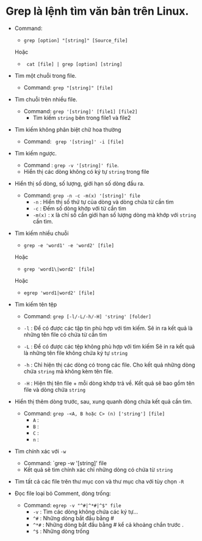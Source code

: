 # Grep là lệnh tìm văn bản trên Linux.

* Command: 
    * `grep [option] "[string]" [Source_file] `
    
    Hoặc

    * ` cat [file] | grep [option] [string]`

* Tìm một chuỗi trong file.
    * Command: `grep "[string]" [file]`

* Tìm chuỗi trên nhiều file.
    * Command: `grep '[string]' [file1] [file2]`
        * Tìm kiếm `string` bên trong file1 và file2

* Tìm kiếm không phân biệt chữ hoa thường
    * Command: ` grep '[string]' -i [file]`

* Tìm kiếm ngược.
    * Command : `grep -v '[string]' file`.
    * Hiển thị các dòng không có ký tự `string` trong file

* Hiển thị số dòng, số lượng, giới hạn số dòng đầu ra.
    * Command: `grep -n -c -m(x) '[string]' file`
        * `-n` : Hiển thị số thứ tự của dòng và dòng chứa từ cần tìm
        * `-c` : Đếm số dòng khớp với từ cần tìm
        * `-m(x)` : x là chỉ số cần giới hạn số lượng dòng mà khớp với `string` cần tìm.
    
* Tìm kiếm nhiều chuỗi
    * `grep -e 'word1' -e 'word2' [file]`
    
    Hoặc

    * `grep 'word1\|word2' [file]`

    Hoặc

    * `egrep 'word1|word2' [file]`

* Tìm kiếm tên tệp
    * Command: `grep [-l/-L/-h/-H] 'string' [folder]`
    
    * `-l` : Để có được các tập tin phù hợp với tìm kiếm. Sẽ in ra kết quả là những tên file có chứa từ cần tìm
    * `-L` : Để có được các tệp không phù hợp với tìm kiếm
    Sẽ in ra kết quả là những tên file không chứa ký tự `string`
    
    * `-h` : Chỉ hiện thị các dòng có trong các file. Cho kết quả những dòng chứa `string` mà không kèm tên file.
    * `-H` : Hiện thị tên file + mỗi dòng khớp trả về. Kết quả sẽ bao gồm tên file và dòng chứa `string`

* Hiển thị thêm dòng trước, sau, xung quanh dòng chứa kết quả cần tìm.
    * Command: `grep -<A, B hoặc C> (n) ['string'] [file]`
        * `A` :
        * `B` :
        * `C` :
        * `n` :

* Tìm chính xác với `-w` 
    * Command: `grep -w '[string]' file
    * Kết quả sẽ tìm chính xác chỉ những dòng có chứa từ `string`
* Tìm tất cả các file trên thư mục con và thư mục cha với tùy chọn `-R`

* Đọc file loại bỏ Comment, dòng trống:

    * Command: `egrep -v "^#|^*#|^$" file`
        * `-v` : Tìm các dòng không chứa các ký tự...
        * `^#` : Những dòng bắt đầu bằng #
        * `^*#` : Những dòng bắt đầu bằng # kể cả khoảng chắn trước .
        * `^$` : Những dòng trống
    